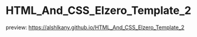 # HTML_And_CSS_Elzero_Template_2

preview: https://alshlkany.github.io/HTML_And_CSS_Elzero_Template_2
